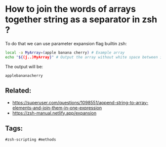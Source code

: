 # How to join the words of arrays together string as a separator in zsh ?
To do that we can use parameter expansion flag builtin zsh:

```bash
local -a MyArray=(apple banana cherry) # Example array
echo "${(j..)MyArray}" # Output the array without white space between items. Or you can specify string as separator
```
The output will be:

```
applebananacherry
```

## Related:

- https://superuser.com/questions/1098551/append-string-to-array-elements-and-join-them-in-one-expression
- https://zsh-manual.netlify.app/expansion

## Tags:

    #zsh-scripting #methods

